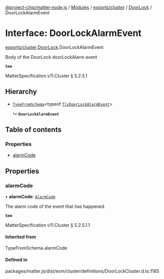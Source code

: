 [@project-chip/matter-node.js](../README.md) / [Modules](../modules.md) / [exports/cluster](../modules/exports_cluster.md) / [DoorLock](../modules/exports_cluster.DoorLock.md) / DoorLockAlarmEvent

# Interface: DoorLockAlarmEvent

[exports/cluster](../modules/exports_cluster.md).[DoorLock](../modules/exports_cluster.DoorLock.md).DoorLockAlarmEvent

Body of the DoorLock doorLockAlarm event

**`See`**

MatterSpecification.v11.Cluster § 5.2.5.1

## Hierarchy

- [`TypeFromSchema`](../modules/exports_tlv.md#typefromschema)\<typeof [`TlvDoorLockAlarmEvent`](../modules/exports_cluster.DoorLock.md#tlvdoorlockalarmevent)\>

  ↳ **`DoorLockAlarmEvent`**

## Table of contents

### Properties

- [alarmCode](exports_cluster.DoorLock.DoorLockAlarmEvent.md#alarmcode)

## Properties

### alarmCode

• **alarmCode**: [`AlarmCode`](../enums/exports_cluster.DoorLock.AlarmCode.md)

The alarm code of the event that has happened.

**`See`**

MatterSpecification.v11.Cluster § 5.2.5.1.1

#### Inherited from

TypeFromSchema.alarmCode

#### Defined in

packages/matter.js/dist/esm/cluster/definitions/DoorLockCluster.d.ts:1185
